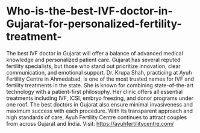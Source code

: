 # Who-is-the-best-IVF-doctor-in-Gujarat-for-personalized-fertility-treatment-

The best IVF doctor in Gujarat will offer a balance of advanced medical knowledge and personalized patient care. Gujarat has several reputed fertility specialists, but those who stand out prioritize innovation, clear communication, and emotional support. Dr. Krupa Shah, practicing at Ayuh Fertility Centre in Ahmedabad, is one of the most trusted names for IVF and fertility treatments in the state. She is known for combining state-of-the-art technology with a patient-first philosophy. Her clinic offers all essential treatments including IVF, ICSI, embryo freezing, and donor programs under one roof. The best doctors in Gujarat also ensure minimal invasiveness and maximum success with each procedure. With its transparent approach and high standards of care, Ayuh Fertility Centre continues to attract couples from across Gujarat and India.
Visit: https://ayuhfertilitycentre.com/

